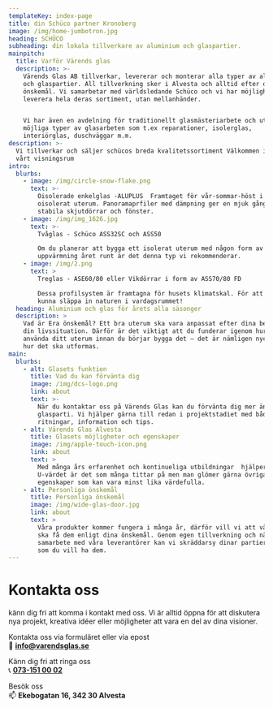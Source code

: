 ```yaml
---
templateKey: index-page
title: din Schüco partner Kronoberg
image: /img/home-jumbotron.jpg
heading: SCHÜCO
subheading: din lokala tillverkare av aluminium och glaspartier.
mainpitch:
  title: Varför Värends glas
  description: >-
    Värends Glas AB tillverkar, levererar och monterar alla typer av aluminium
    och glaspartier. All tillverkning sker i Alvesta och alltid efter dina
    önskemål. Vi samarbetar med världsledande Schüco och vi har möjlighet att
    leverera hela deras sortiment, utan mellanhänder. 


    Vi har även en avdelning för traditionellt glasmästeriarbete och utför alla
    möjliga typer av glasarbeten som t.ex reparationer, isolerglas,
    interiörglas, duschväggar m.m.
description: >-
  Vi tillverkar och säljer schücos breda kvalitetssortiment Välkommen in I vårt
  vårt visningsrum
intro:
  blurbs:
    - image: /img/circle-snow-flake.png
      text: >-
        Oisolerade enkelglas -ALUPLUS  Framtaget för vår-sommar-höst i ett
        oisolerat uterum. Panoramaprfiler med dämpning ger en mjuk gång och
        stabila skjutdörrar och fönster.
    - image: /img/img_1626.jpg
      text: >-
        Tvåglas - Schüco ASS32SC och ASS50

        Om du planerar att bygga ett isolerat uterum med någon form av
        uppvärmning året runt är det denna typ vi rekommenderar.
    - image: /img/2.png
      text: >
        Treglas - ASE60/80 eller Vikdörrar i form av ASS70/80 FD

        Dessa profilsystem är framtagna för husets klimatskal. För att du ska
        kunna släppa in naturen i vardagsrummet!
  heading: Aluminium och glas för årets alla säsonger
  description: >
    Vad är Era önskemål? Ett bra uterum ska vara anpassat efter dina behov och
    din livssituation. Därför är det viktigt att du funderar igenom hur du vill
    använda ditt uterum innan du börjar bygga det – det är nämligen nyckeln till
    hur det ska utformas.
main:
  blurbs:
    - alt: Glasets funktion
      title: Vad du kan förvänta dig
      image: /img/dcs-logo.png
      link: about
      text: >-
        När du kontaktar oss på Värends Glas kan du förvänta dig mer än bara ett
        glasparti. Vi hjälper gärna till redan i projektstadiet med både
        ritningar, information och tips.
    - alt: Värends Glas Alvesta
      title: Glasets möjligheter och egenskaper
      image: /img/apple-touch-icon.png
      link: about
      text: >
        Med många års erfarenhet och kontinueliga utbildningar  hjälper vi dig.
        U-värdet är det som många tittar på men man glömer gärna övriga
        egenskaper som kan vara minst lika värdefulla.
    - alt: Personliga önskemål
      title: Personliga önskemål
      image: /img/wide-glas-door.jpg
      link: about
      text: >
        Våra produkter kommer fungera i många år, därför vill vi att våra kunder
        ska få dem enligt dina önskemål. Genom egen tillverkning och nära
        samarbete med våra leverantörer kan vi skräddarsy dinar partier precis
        som du vill ha dem.
---
```

# Kontakta oss

känn dig fri att komma i kontakt med oss. Vi är alltid öppna för att diskutera nya projekt, kreativa idéer eller möjligheter att vara en del av dina visioner.

Kontakta oss via formuläret eller via epost\
📧 **<a href="mailto:info@varendsglas.se">info@varendsglas.se</a>**

Känn dig fri att ringa oss\
📞 **<a href="tel:+4673-151 00 02">073-151 00 02</a>**

Besök oss\
📫 **Ekebogatan 16, 342 30 Alvesta**
